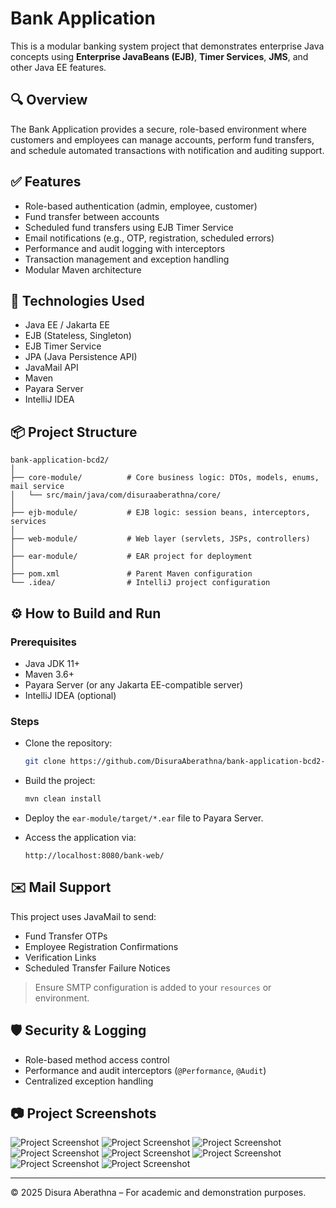 # Bank Application

This is a modular banking system project that demonstrates enterprise Java concepts using **Enterprise JavaBeans (EJB)**, **Timer Services**, **JMS**, and other Java EE features.

## 🔍 Overview

The Bank Application provides a secure, role-based environment where customers and employees can manage accounts, perform fund transfers, and schedule automated transactions with notification and auditing support.

## ✅ Features

- Role-based authentication (admin, employee, customer)
- Fund transfer between accounts
- Scheduled fund transfers using EJB Timer Service
- Email notifications (e.g., OTP, registration, scheduled errors)
- Performance and audit logging with interceptors
- Transaction management and exception handling
- Modular Maven architecture

## 🧰 Technologies Used

- Java EE / Jakarta EE
- EJB (Stateless, Singleton)
- EJB Timer Service
- JPA (Java Persistence API)
- JavaMail API
- Maven
- Payara Server
- IntelliJ IDEA

## 📦 Project Structure

```
bank-application-bcd2/
│
├── core-module/          # Core business logic: DTOs, models, enums, mail service
│   └── src/main/java/com/disuraaberathna/core/
│
├── ejb-module/           # EJB logic: session beans, interceptors, services
│
├── web-module/           # Web layer (servlets, JSPs, controllers)
│
├── ear-module/           # EAR project for deployment
│
├── pom.xml               # Parent Maven configuration
└── .idea/                # IntelliJ project configuration
```

## ⚙️ How to Build and Run

### Prerequisites

- Java JDK 11+
- Maven 3.6+
- Payara Server (or any Jakarta EE-compatible server)
- IntelliJ IDEA (optional)



### Steps

- Clone the repository:
   ```bash
   git clone https://github.com/DisuraAberathna/bank-application-bcd2-assignment.git
   ```

- Build the project:
   ```bash
   mvn clean install
   ```

- Deploy the `ear-module/target/*.ear` file to Payara Server.

- Access the application via:
   ```
   http://localhost:8080/bank-web/
   ```

## ✉️ Mail Support

This project uses JavaMail to send:

- Fund Transfer OTPs
- Employee Registration Confirmations
- Verification Links
- Scheduled Transfer Failure Notices

> Ensure SMTP configuration is added to your `resources` or environment.

## 🛡️ Security & Logging

- Role-based method access control
- Performance and audit interceptors (`@Performance`, `@Audit`)
- Centralized exception handling

## 📷 Project Screenshots

![Project Screenshot](./screenshots/Screenshot-1.png)
![Project Screenshot](./screenshots/Screenshot-2.png)
![Project Screenshot](./screenshots/Screenshot-3.png)
![Project Screenshot](./screenshots/Screenshot-4.png)
![Project Screenshot](./screenshots/Screenshot-5.png)
![Project Screenshot](./screenshots/Screenshot-6.png)
![Project Screenshot](./screenshots/Screenshot-7.png)
![Project Screenshot](./screenshots/Screenshot-8.png)

---

© 2025 Disura Aberathna – For academic and demonstration purposes.
